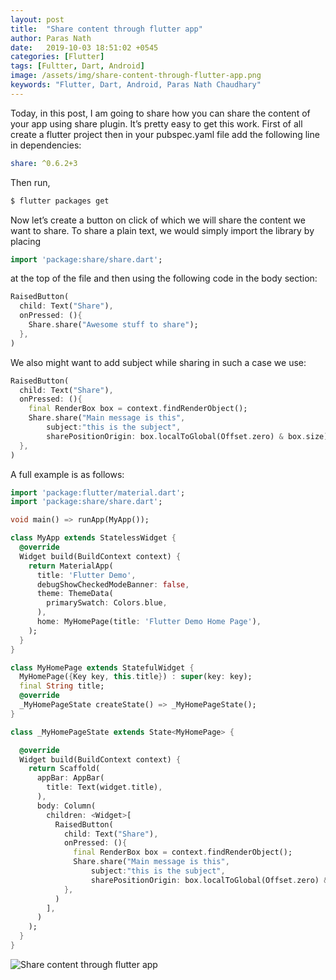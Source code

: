 ```yaml
---
layout: post
title:  "Share content through flutter app"
author: Paras Nath
date:   2019-10-03 18:51:02 +0545
categories: [Flutter]
tags: [Fultter, Dart, Android]
image: /assets/img/share-content-through-flutter-app.png
keywords: "Flutter, Dart, Android, Paras Nath Chaudhary"
---
```


Today, in this post, I am going to share how you can share the content of your app using share plugin. It’s pretty easy to get this work. First of all create a flutter project then in your pubspec.yaml file add the following line in dependencies:

```yaml        
share: ^0.6.2+3
```
<!--more-->
Then run,

```bash
$ flutter packages get
```
Now let’s create a button on click of which we will share the content we want to share. To share a plain text, we would simply import the library by placing

```dart
import 'package:share/share.dart';
```
at the top of the file and then using the following code in the body section:
```dart
RaisedButton(
  child: Text("Share"),
  onPressed: (){
    Share.share("Awesome stuff to share");
  },
)
```
We also might want to add subject while sharing in such a case we use:
```dart
RaisedButton(
  child: Text("Share"),
  onPressed: (){
    final RenderBox box = context.findRenderObject();
    Share.share("Main message is this",
        subject:"this is the subject",
        sharePositionOrigin: box.localToGlobal(Offset.zero) & box.size);
  },
)
```
A full example is as follows:
```dart
import 'package:flutter/material.dart';
import 'package:share/share.dart';

void main() => runApp(MyApp());

class MyApp extends StatelessWidget {
  @override
  Widget build(BuildContext context) {
    return MaterialApp(
      title: 'Flutter Demo',
      debugShowCheckedModeBanner: false,
      theme: ThemeData(
        primarySwatch: Colors.blue,
      ),
      home: MyHomePage(title: 'Flutter Demo Home Page'),
    );
  }
}

class MyHomePage extends StatefulWidget {
  MyHomePage({Key key, this.title}) : super(key: key);
  final String title;
  @override
  _MyHomePageState createState() => _MyHomePageState();
}

class _MyHomePageState extends State<MyHomePage> {

  @override
  Widget build(BuildContext context) {
    return Scaffold(
      appBar: AppBar(
        title: Text(widget.title),
      ),
      body: Column(
        children: <Widget>[
          RaisedButton(
            child: Text("Share"),
            onPressed: (){
              final RenderBox box = context.findRenderObject();
              Share.share("Main message is this",
                  subject:"this is the subject",
                  sharePositionOrigin: box.localToGlobal(Offset.zero) & box.size);
            },
          )
        ],
      )
    );
  }
}
```
![Share content through flutter app
](/blog/assets/img/share-content-through-flutter-app.png)